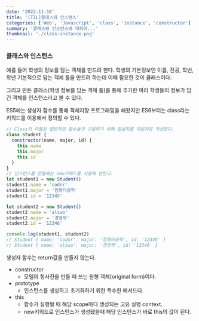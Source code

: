 ```yaml
---
date: '2022-11-18'
title: '[TIL]클래스와 인스턴스'
categories: ['Web', 'Javascript', 'class', 'instance', 'constructor']
summary: '클래스와 인스턴스에 대하여...'
thumbnail: './class-instance.png'
---
```


### 클래스와 인스턴스

예를 들어 학생의 정보를 담는 객체를 만드려 한다. 학생의 기본정보인 이름, 전공, 학번, 학년 기본적으로 담는 객체 틀을 만드려 하는데 이때 필요한 것이 클래스이다.

그리고 만든 클래스(학생 정보를 담는 객체 틀)를 통해 추가한 여러 학생들의 정보가 담긴 객체를 인스턴스라고 볼 수 있다.

ES5에는 생성자 함수를 통해 객체지향 프로그래밍을 해왔지만 ES6부터는 class라는 키워드를 이용해서 정의할 수 있다.

```jsx
// Class의 이름은 일반적인 함수들과 구분하기 위해 앞글자를 대문자로 작성한다.
class Student {
  constructor(name, major, id) {
    this.name
    this.major
    this.id
  }
}
// 인스턴스를 만들때는 new키워드를 사용해 만든다.
let student1 = new Student()
student1.name = 'codnr'
student1.major = '컴퓨터공학'
student1.id = '12345'

let student2 = new Student()
student2.name = 'alswo'
student2.major = '경영학'
student2.id = '12346'

console.log(student1, student2)
// Student { name: 'codnr', major: '컴퓨터공학', id: '12345' }
// Student { name: 'alswo', major: '경영학', id: '12346' }
```

생성자 함수는 return값을 만들지 않는다.

- constructor
  - 모델의 청사진을 만들 때 쓰는 원형 객체(original form)이다.
- prototype
  - 인스턴스를 생성하고 초기화하기 위한 특수한 메서드다.
- this
  - 함수가 실행될 때 해당 scope마다 생성되는 고유 실행 context.
  - new키워드로 인스턴스가 생성됐을때 해당 인스턴스가 바로 this의 값이 된다.
